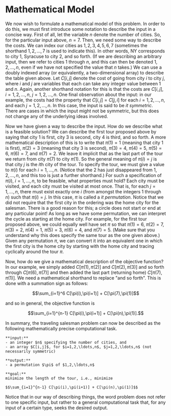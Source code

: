 # Mathematical Model

We now wish to formulate a mathematical model of this problem.  In order to do
this, we must first introduce some notation to describe the input in a concise
way. First of all, let the variable $n$ denote the number of cities. So, for
the particular input above, $n=7$. Then, we need some way to describe the
costs. We can index our cities as $1,2,3,4,5,6,7$ (sometimes the shorthand
$1,2,\ldots,7$ is used to indicate this).  In other words, NY corresponds to
city 1, Syracuse to city 2, and so forth. (If we are describing an arbitrary
input, then we refer to cities 1 through $n$, and this can then be denoted
$1,2,\ldots,n$, even if we have not specified the value that $n$ takes.) We can
use a doubly indexed array (or equivalently, a two-dimensional array) to
describe the table given above. Let $C[i,j]$ denote the cost of going from city
$i$ to city $j$, where $i$ and $j$ are variables that each can take any integer
value between 1 and $n$. Again, another shorthand notation for this is that the
costs are $C[i,j],$ $i=1,2,\ldots,n$, $j=1,2,\ldots,n$.  One final observation
about the input: in our example, the costs had the property that
$C[i,j]=C[j,i]$ for each $i=1,2,\ldots,n$, and each $j=1,2,\ldots,n$. In this
case, the input is said to be *it symmetric*.  There are cases in which the
input might not be symmetric, but this does not change any of the underlying
ideas involved.

Now we have given a way to describe the input. How do we describe what is a
feasible solution? We can describe the first tour proposed above by saying that
city 1 is first, city 3 is second, city 4 is third, and so forth. A more
mathematical description of this is to write that $\pi(1)=1$ (meaning that city
1 is first), $\pi(2)=3$ (meaning that city 3 is second), $\pi(3)=4$,
$\pi(4)=5$, $\pi(5)=6$, $\pi(6)=7$, and $\pi(7)=2$. We leave it implicit that
as the last part of the tour we return from city $\pi(7)$ to city $\pi(1)$. So
the general meaning of $\pi(i)=j$ is that city $j$ is the $i$th city of the
tour. To specify the tour, we must give a value to $\pi(i)$ for each
$i=1,\ldots,n$.  (Notice that the 2 has just disappeared from $1,2,\ldots,n$,
and this too is just a further shorthand.) For such a specification of
$\pi(i)$, $i=1,\ldots,n$, to be feasible, what properties must hold? Each city
must be visited, and each city must be visited at most once.  That is, for each
$j=1,\ldots,n$, there must exist exactly one $i$ (from amongst the integers 1
through $n$) such that $\pi(i)=j$. In this case, $\pi$ is called a *it
permutation*.  Notice that we did not require that the first city in the
ordering was the home city for the salesman. There is a good reason for this; a
circle does not start or end at any particular point! As long as we have some
permutation, we can interpret the cycle as starting at the home city. For
example, for the first tour proposed above, we could equally well have set
$\pi$ so that $\pi(1)=6$, $\pi(2)=7$, $\pi(3)=2$, $\pi(4)=1$, $\pi(5)=3$,
$\pi(6)=4$, and $\pi(7)=5$. (Make sure that you understand why this does
specify the same tour as the one given above.) Given any permutation $\pi$, we
can convert it into an equivalent one in which the first city is the home city
by starting with the home city and tracing cyclically around the tour $\pi$.

Now, how do we give a mathematical description of the objective function?  In
our example, we simply added $C[\pi(1), \pi (2)]$ and $C[\pi(2),\pi(3)]$ and so
forth through $C[\pi(6),\pi(7)]$ and then added the last part (returning home)
$C[\pi(7),\pi(1)]$.  We need a mathematical shorthand to replace "and so
forth".  This is done with a summation sign as follows:

$$\sum_{i=1}^6 C[\pi(i),\pi(i+1)]  + C[\pi(7),\pi(1)]$$

and so in general, the objective
function is

$$\sum_{i=1}^{n-1} C[\pi(i),\pi(i+1)] + C[\pi(n),\pi(1)].$$

In summary, the traveling salesman problem can now be described as the
following mathematically precise computational task.

```{admonition} Traveling Salesman Problem
**input:**
- an integer $n$ specifying the number of cities, and
- an array $C[i,j]$, for $i=1,2,\ldots,n$, $j=1,2,\ldots,n$ (not necessarily symmetric)

**output:**
- a permutation $\pi$ of $1,2,\ldots,n$

**goal:**
minimize the length of the tour, i.e., minimize

$$\sum_{i=1}^{n-1} C[\pi(i),\pi(i+1)] + C[\pi(n),\pi(1)]$$
```

Notice that in our way of describing things, the word problem does not refer to
one specific input, but rather to a general computational task that, for any
input of a certain type, seeks the desired output.
